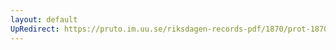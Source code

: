 ```yaml
---
layout: default
UpRedirect: https://pruto.im.uu.se/riksdagen-records-pdf/1870/prot-1870--ak--216/prot-1870--ak--216_022.pdf
---
```

